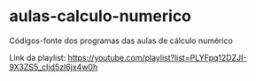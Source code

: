 # aulas-calculo-numerico
Códigos-fonte dos programas das aulas de cálculo numérico

Link da playlist: https://youtube.com/playlist?list=PLYFpq12DZJI-9X3ZS5_cIjd5zI6jx4w0h
